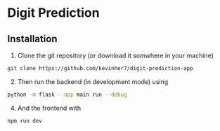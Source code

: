 # Digit Prediction

## Installation

1. Clone the git repository (or download it somwhere in your machine)

```bash
git clone https://github.com/kevinher7/digit-prediction-app
```

2. Then run the backend (in development mode) using

```bash
python -m flask --app main run --debug
```

4. And the frontend with

```bash
npm run dev
```
